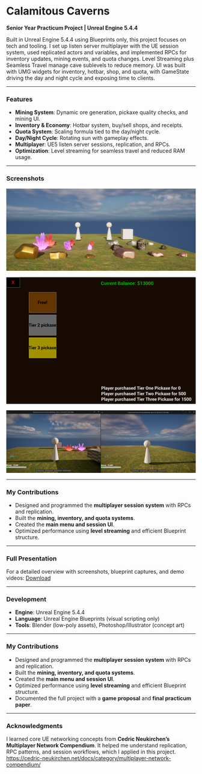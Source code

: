 
# Calamitous Caverns

**Senior Year Practicum Project | Unreal Engine 5.4.4**

Built in Unreal Engine 5.4.4 using Blueprints only, this project focuses on tech and tooling. I set up listen server multiplayer with the UE session system, used replicated actors and variables, and implemented RPCs for inventory updates, mining events, and quota changes. Level Streaming plus Seamless Travel manage cave sublevels to reduce memory. UI was built with UMG widgets for inventory, hotbar, shop, and quota, with GameState driving the day and night cycle and exposing time to clients.

---

### Features
- **Mining System**: Dynamic ore generation, pickaxe quality checks, and mining UI.  
- **Inventory & Economy**: Hotbar system, buy/sell shops, and receipts.  
- **Quota System**: Scaling formula tied to the day/night cycle.  
- **Day/Night Cycle**: Rotating sun with gameplay effects.  
- **Multiplayer**: UE5 listen server sessions, replication, and RPCs.  
- **Optimization**: Level streaming for seamless travel and reduced RAM usage.  

---

### Screenshots
<p align="center">
  <img src="media./gameplay.png" alt="Gameplay" width="600"/>
</p>

<p align="center">
  <img src="media./shop.png" alt="Shop UI" width="600"/>
</p>

<p align="center">
  <img src="media./multiplayer.png" alt="Multiplayer" width="600"/>
</p>

---

### My Contributions
- Designed and programmed the **multiplayer session system** with RPCs and replication.  
- Built the **mining, inventory, and quota systems**.  
- Created the **main menu and session UI**.  
- Optimized performance using **level streaming** and efficient Blueprint structure. 
    

---

### Full Presentation
For a detailed overview with screenshots, blueprint captures, and demo videos: [Download](docs./CalamitousCavernsPresentation.pptx)

---

### Development
- **Engine**: Unreal Engine 5.4.4  
- **Language**: Unreal Engine Blueprints (visual scripting only)  
- **Tools**: Blender (low-poly assets), Photoshop/Illustrator (concept art)  

---

### My Contributions
- Designed and programmed the **multiplayer session system** with RPCs and replication.  
- Built the **mining, inventory, and quota systems**.  
- Created the **main menu and session UI**.  
- Optimized performance using **level streaming** and efficient Blueprint structure.  
- Documented the full project with a **game proposal** and **final practicum paper**.  

---
### Acknowledgments
I learned core UE networking concepts from **Cedric Neukirchen’s Multiplayer Network Compendium**. It helped me understand replication, RPC patterns, and session workflows, which I applied in this project.  
<https://cedric-neukirchen.net/docs/category/multiplayer-network-compendium/>

